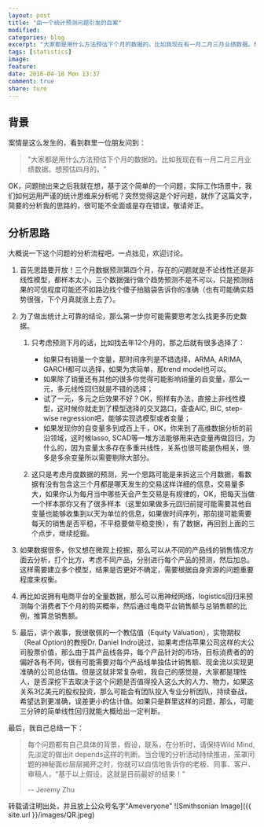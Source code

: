 ```yaml
---
layout: post
title: "由一个统计预测问题引发的血案"
modified:
categories: blog
excerpt: "大家都是用什么方法预估下个月的数据的。比如我现在有一月二月三月业绩数据。想预估四月的。OK，问题抛出来之后我就在想，基于这个简单的一个问题，实际工作场景中，我们如何运用严谨的统计思维来分析呢？突然觉得这是个好问题，就作了这篇文字，简要的分析我的思路的，很可能不全面或是存在错误，敬请斧正" 
tags: [statistics]
image:
feature:
date: 2016-04-18 Mon 13:37
comment: true
share: ture
---
```


## 背景
案情是这么发生的，看到群里一位朋友问到：

> "大家都是用什么方法预估下个月的数据的。比如我现在有一月二月三月业绩数据。想预估四月的。"

OK，问题抛出来之后我就在想，基于这个简单的一个问题，实际工作场景中，我们如何运用严谨的统计思维来分析呢？突然觉得这是个好问题，就作了这篇文字，简要的分析我的思路的，很可能不全面或是存在错误，敬请斧正。

## 分析思路

大概说一下这个问题的分析流程吧，一点拙见，欢迎讨论。

1. 首先思路要开放！三个月数据预测第四个月，存在的问题就是不论线性还是非线性模型，都样本太小，三个数据强行做个趋势预测不是不可以，只是预测结果的可信程度可能还不如路边找个傻子拍脑袋告诉你的准确（也有可能确实趋势很强，下个月真就涨上去了）。

2. 为了做出统计上可靠的结论，那么第一步你可能需要思考怎么找更多历史数据。
    1. 只考虑预测下月的话，比如找去年12个月的，那之后就有很多选择了：
        * 如果只有销量一个变量，那时间序列是不错选择，ARMA, ARIMA, GARCH都可以选择，如果为求简单，那trend model也可以。
        * 如果除了销量还有其他的很多你觉得可能影响销量的自变量，那么一元，多元线性回归就是不错的选择；
        * 试了一元，多元之后效果不好？OK，照样有办法，直接上非线性模型，这时候你就走到了模型选择的交叉路口，查查AIC, BIC, step-wise regression吧，能够实现选模型或者变量；
        * 如果发现你的自变量多到成百上千，OK，你来到了高维数据分析的前沿领域，这时候lasso, SCAD等一堆方法能够用来选变量再做回归，为什么的，因为变量太多存在多重共线性，关系也很可能是伪相关，很多是多余变量所以需要剔除大部分。
    
    2. 这只是考虑月度数据的预测，另一个思路可能是来拆这三个月数据，看数据有没有包含这三个月都是哪天发生的交易这样详细的信息，交易量多大，如果你认为每月当中哪些天会产生交易是有规律的，OK，把每天当做一个样本那你又有了很多样本（这里如果做多元回归前提可能需要其他自变量也能够收集到以天为单位的信息，如果做时间序列，那前提可能需要每天的销售是否平稳，不平稳要做平稳变换），有了数据，再回到上面的三个点步，继续挖掘。

3. 如果数据很多，你又想在微观上挖掘，那么可以从不同的产品线的销售情况方面去分析，打个比方，考虑不同产品，分别进行每个产品的预测，然后加总。这样需要建立多个模型，结果是否更好不确定，需要根据自身资源的问题重要程度来权衡。

4. 再比如说拥有电商平台的全量数据，那么可以用神经网络，logistics回归来预测每个消费者下个月的购买概率，然后通过电商平台销售额与总销售额的比例，推算总销售额。

5. 最后，讲个故事，我很敬佩的一个教估值（Equity Valuation），实物期权（Real Option)的教授Dr. Daniel Indro说过，如果考虑估苹果公司这样的大公司股票价值，那么由于其产品线各异，每个产品针对的市场，目标消费者的的偏好各有不同，很有可能需要对每个产品线单独估计销售额、现金流以实现更准确的公司总估值。但是这就非常复杂啦，我自己的感觉是，大家都是理性人，是否深挖下去取决于这个问题是否值得投入这么大的人力、物力，如果这关系3亿美元的股权投资，那么可能会有团队投入专业分析团队，持续奋战，希望达到更准确，误差更小的估计值。如果只是群里这样的问题，那么，可能三分钟的简单线性回归就能大概给出一定判断。

最后，我自己总结一下：
> 每个问题都有自己具体的背景，假设，联系，在分析时，请保持Wild Mind, 先淡定的做出it depends这样的判断。当合理的分析活动持续推进，笼罩问题的神秘面纱层层揭开之时，你就可以自信地告诉你的老板、同事、客户、审稿人，“基于以上假设，这就是目前最好的结果！”
>
> -- Jeremy Zhu

转载请注明出处，并且放上公众号名字“Ameveryone"
![Smithsonian Image]({{ site.url }}/images/QR.jpeg)
